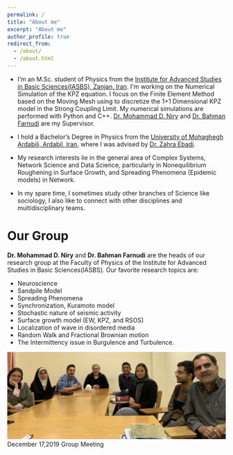 ```yaml
---
permalink: /
title: "About me"
excerpt: "About me"
author_profile: true
redirect_from: 
  - /about/
  - /about.html
---
```



* I’m an M.Sc. student of Physics from the [Institute for Advanced Studies in Basic Sciences(IASBS), Zanjan, Iran](https://iasbs.ac.ir/?lang=en).  I'm working on the Numerical Simulation of the KPZ equation. I focus on the Finite Element Method based on the Moving Mesh using to discretize the 1+1 Dimensional KPZ model in the Strong Coupling Limit. My numerical simulations are performed with Python and C++. [Dr. Mohammad D. Niry](https://iasbs.ac.ir/~m.d.niry/)  and [Dr. Bahman Farnudi](https://iasbs.ac.ir/~farnudi/stsn_eng.htm) are my Supervisor.


* I hold a Bachelor’s Degree in Physics from the [University of Mohaghegh Ardabili, Ardabil, Iran,](https://uma.ac.ir/index.php?slc_lang=en) where I was advised by [Dr. Zahra Ebadi](https://www.researchgate.net/profile/Zahra-Ebadi).

* My research interests lie in the general area of Complex Systems, Network Science and Data Science, particularly in Nonequilibrium Roughening in Surface Growth, and Spreading Phenomena (Epidemic models) in Network.

* In my spare time, I sometimes study other branches of Science like sociology, I also like to connect with other disciplines and multidisciplinary teams.

<!---  ![Photo](https://raw.githubusercontent.com/hesamedn/hesamedn.github.io/master/images/photo5.jpeg)
January 17,2019 IASBS students meeting
just --->

Our Group
=========

**Dr. Mohammad D. Niry** and **Dr. Bahman Farnudi** are the heads of our research group at the Faculty of Physics of the Institute for Advanced Studies in Basic Sciences(IASBS). Our favorite research topics are:
* Neuroscience
* Sandpile Model
* Spreading Phenomena
* Synchronization, Kuramoto model
* Stochastic nature of seismic activity
* Surface growth model (EW, KPZ, and RSOS)
* Localization of wave in disordered media
* Random Walk and Fractional Brownian motion
* The Intermittency issue in Burgulence and Turbulence.


![Photo](https://raw.githubusercontent.com/hesamedn/hesamedn.github.io/master/images/photo4.jpg)
December 17,2019 Group Meeting
